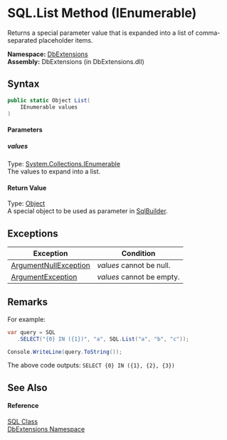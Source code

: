 SQL.List Method (IEnumerable)
=============================
Returns a special parameter value that is expanded into a list of comma-separated placeholder items.

**Namespace:** [DbExtensions][1]  
**Assembly:** DbExtensions (in DbExtensions.dll)

Syntax
------

```csharp
public static Object List(
	IEnumerable values
)
```

#### Parameters

##### *values*
Type: [System.Collections.IEnumerable][2]  
The values to expand into a list.

#### Return Value
Type: [Object][3]  
A special object to be used as parameter in [SqlBuilder][4].

Exceptions
----------

Exception                  | Condition                 
-------------------------- | ------------------------- 
[ArgumentNullException][5] | *values* cannot be null.  
[ArgumentException][6]     | *values* cannot be empty. 


Remarks
-------

For example:

```csharp
var query = SQL
   .SELECT("{0} IN ({1})", "a", SQL.List("a", "b", "c"));

Console.WriteLine(query.ToString());
```

The above code outputs: `SELECT {0} IN ({1}, {2}, {3})`


See Also
--------

#### Reference
[SQL Class][7]  
[DbExtensions Namespace][1]  

[1]: ../README.md
[2]: http://msdn.microsoft.com/en-us/library/h1x9x1b1
[3]: http://msdn.microsoft.com/en-us/library/e5kfa45b
[4]: ../SqlBuilder/README.md
[5]: http://msdn.microsoft.com/en-us/library/27426hcy
[6]: http://msdn.microsoft.com/en-us/library/3w1b3114
[7]: README.md